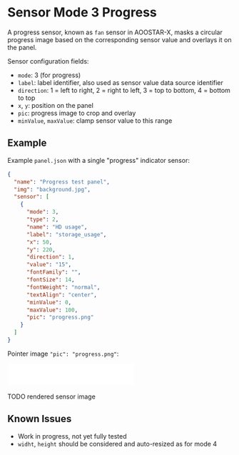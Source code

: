 # Sensor Mode 3 Progress

A progress sensor, known as `fan` sensor in AOOSTAR-X, masks a circular progress image based on the corresponding sensor value and overlays it on the panel.

Sensor configuration fields:
- `mode`: 3 (for progress)
- `label`: label identifier, also used as sensor value data source identifier
- `direction`: 1 = left to right, 2 = right to left, 3 = top to bottom, 4 = bottom to top
- `x`, `y`: position on the panel
- `pic`: progress image to crop and overlay
- `minValue`, `maxValue`: clamp sensor value to this range

## Example

Example `panel.json` with a single "progress" indicator sensor:

```json
{
  "name": "Progress test panel",
  "img": "background.jpg",
  "sensor": [
    {
      "mode": 3,
      "type": 2,
      "name": "HD usage",
      "label": "storage_usage",
      "x": 50,
      "y": 220,
      "direction": 1,
      "value": "15",
      "fontFamily": "",
      "fontSize": 14,
      "fontWeight": "normal",
      "textAlign": "center",
      "minValue": 0,
      "maxValue": 100,
      "pic": "progress.png"
    }
  ]
}
```

Pointer image `"pic": "progress.png"`:

![progress graphic](img/progress.png)

TODO rendered sensor image

## Known Issues

- Work in progress, not yet fully tested
- `widht`, `height` should be considered and auto-resized as for mode 4
